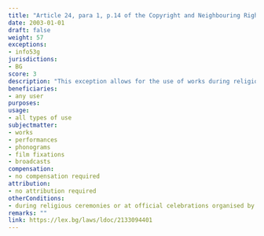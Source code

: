 ```yaml
---
title: "Article 24, para 1, p.14 of the Copyright and Neighbouring Rights Law (Член 24, ал.1, т.14 от Закона за авторското право и сродните му права)."
date: 2003-01-01 
draft: false
weight: 57
exceptions:
- info53g
jurisdictions:
- BG
score: 3
description: "This exception allows for the use of works during religious ceremonies or at official celebrations organised by public authorities." 
beneficiaries:
- any user
purposes: 
usage:
- all types of use
subjectmatter:
- works
- performances
- phonograms
- film fixations
- broadcasts
compensation:
- no compensation required
attribution: 
- no attribution required
otherConditions: 
- during religious ceremonies or at official celebrations organised by public authorities
remarks: ""
link: https://lex.bg/laws/ldoc/2133094401
---
```


